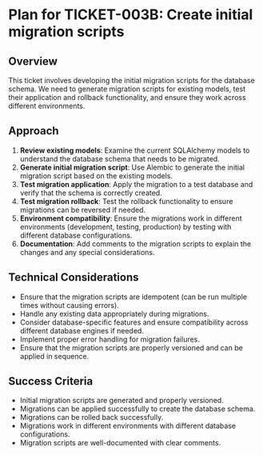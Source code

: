 # Plan for TICKET-003B: Create initial migration scripts

## Overview
This ticket involves developing the initial migration scripts for the database schema. We need to generate migration scripts for existing models, test their application and rollback functionality, and ensure they work across different environments.

## Approach
1. **Review existing models**: Examine the current SQLAlchemy models to understand the database schema that needs to be migrated.
2. **Generate initial migration script**: Use Alembic to generate the initial migration script based on the existing models.
3. **Test migration application**: Apply the migration to a test database and verify that the schema is correctly created.
4. **Test migration rollback**: Test the rollback functionality to ensure migrations can be reversed if needed.
5. **Environment compatibility**: Ensure the migrations work in different environments (development, testing, production) by testing with different database configurations.
6. **Documentation**: Add comments to the migration scripts to explain the changes and any special considerations.

## Technical Considerations
- Ensure that the migration scripts are idempotent (can be run multiple times without causing errors).
- Handle any existing data appropriately during migrations.
- Consider database-specific features and ensure compatibility across different database engines if needed.
- Implement proper error handling for migration failures.
- Ensure that the migration scripts are properly versioned and can be applied in sequence.

## Success Criteria
- Initial migration scripts are generated and properly versioned.
- Migrations can be applied successfully to create the database schema.
- Migrations can be rolled back successfully.
- Migrations work in different environments with different database configurations.
- Migration scripts are well-documented with clear comments.